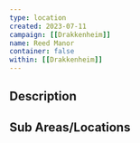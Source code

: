 ```yaml
---
type: location
created: 2023-07-11
campaign: [[Drakkenheim]]
name: Reed Manor
container: false
within: [[Drakkenheim]]
---
```


## Description


## Sub Areas/Locations

<!-- QueryToSerialize: LIST FROM "TTRPG/Drakkenheim/Locations" WHERE within = "Reed Manor" -->
